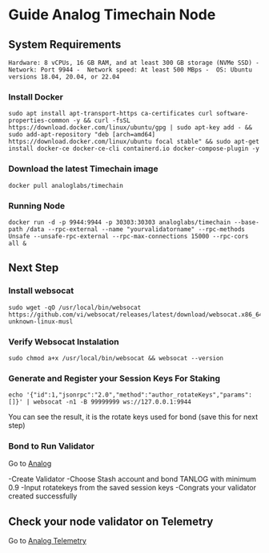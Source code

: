 # Guide Analog Timechain Node

## System Requirements
`Hardware: 8 vCPUs, 16 GB RAM, and at least 300 GB storage (NVMe SSD) - 
 Network: Port 9944 - 
 Network speed: At least 500 MBps - 
 OS: Ubuntu versions 18.04, 20.04, or 22.04`

### Install Docker
```
sudo apt install apt-transport-https ca-certificates curl software-properties-common -y && curl -fsSL https://download.docker.com/linux/ubuntu/gpg | sudo apt-key add - && sudo add-apt-repository "deb [arch=amd64] https://download.docker.com/linux/ubuntu focal stable" && sudo apt-get install docker-ce docker-ce-cli containerd.io docker-compose-plugin -y
```

### Download the latest Timechain image
```
docker pull analoglabs/timechain
```

### Running Node
```
docker run -d -p 9944:9944 -p 30303:30303 analoglabs/timechain --base-path /data --rpc-external --name "yourvalidatorname" --rpc-methods Unsafe --unsafe-rpc-external --rpc-max-connections 15000 --rpc-cors all &
```

## Next Step

### Install websocat
```
sudo wget -qO /usr/local/bin/websocat https://github.com/vi/websocat/releases/latest/download/websocat.x86_64-unknown-linux-musl
```

### Verify Websocat Instalation
```
sudo chmod a+x /usr/local/bin/websocat && websocat --version
```

### Generate and Register your Session Keys For Staking
```
echo '{"id":1,"jsonrpc":"2.0","method":"author_rotateKeys","params":[]}' | websocat -n1 -B 99999999 ws://127.0.0.1:9944
```
You can see the result, it is the rotate keys used for bond (save this for next step)

### Bond to Run Validator
Go to [Analog](https://polkadot.js.org/apps/?rpc=wss%3A%2F%2Frpc.testnet.analog.one#/staking/actions)

-Create Validator
-Choose Stash account and bond TANLOG with minimum 0.9
-Input rotatekeys from the saved session keys
-Congrats your validator created successfully

## Check your node validator on Telemetry
Go to [Analog Telemetry](https://telemetry.analog.one/#/0x0614f7b74a2e47f7c8d8e2a5335be84bdde9402a43f5decdec03200a87c8b943)
